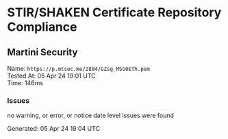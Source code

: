 # STIR/SHAKEN Certificate Repository Compliance

## Martini Security

Name: `https://p.mtsec.me/2884/GZsg_MSG0ETh.pem`\
Tested At: 05 Apr 24 19:01 UTC\
Time: 146ms

### Issues

no warning, or error, or notice date level issues were found

Generated: 05 Apr 24 19:04 UTC